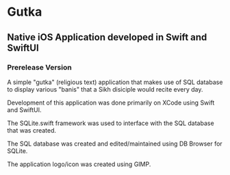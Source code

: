 # Gutka
## Native iOS Application developed in Swift and SwiftUI
### Prerelease Version

A simple "gutka" (religious text) application that makes use of SQL database to display various
"banis" that a Sikh disiciple would recite every day. 

Development of this application was done primarily on XCode using Swift and SwiftUI.

The SQLite.swift framework was used to interface with the SQL database that was created.

The SQL database was created and edited/maintained using DB Browser for SQLite.

The application logo/icon was created using GIMP.



